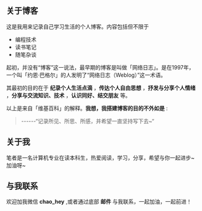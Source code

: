 ## 关于博客

这是我用来记录自己学习生活的个人博客。内容包括但不限于

- 编程技术
- 读书笔记
- 随笔杂谈

起初，并没有“博客”这一说法，最早期的博客是叫做「网络日志」。是在1997年，一个叫「约恩‧巴格尔」的人发明了“网络日志（Weblog）”这一术语。

其最初的目的在于 **纪录个人生活点滴** ，**传达个人自由思想** ，**抒发与分享个人情绪** ，**分享与交流知识、技术** ，**认识同好、结交朋友** 等。

以上是来自「维基百科」的解释。**我想，我搭建博客的目的不外如是** :

>------“记录所见、所思、所感，并希望一直坚持写下去~“

## 关于我

笔者是一名计算机专业在读本科生，热爱阅读，学习，分享，希望与你一起进步~加油呀~

## 与我联系

欢迎加我微信 **chao_hey** ,或者通过底部 **邮件** 与我联系，一起加油，一起前进！
